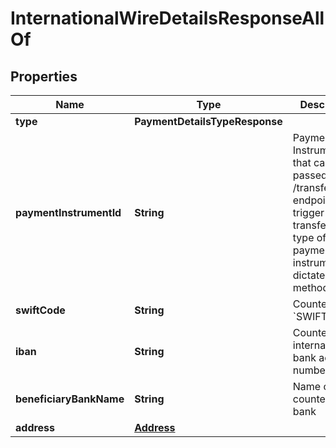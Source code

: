 

# InternationalWireDetailsResponseAllOf


## Properties

| Name | Type | Description | Notes |
|------------ | ------------- | ------------- | -------------|
|**type** | **PaymentDetailsTypeResponse** |  |  |
|**paymentInstrumentId** | **String** | Payment Instrument ID that can be passed to the /transfers endpoint to trigger a transfer. The type of the payment instrument dictates the method.  |  |
|**swiftCode** | **String** | Counterparty&#39;s &#x60;SWIFT&#x60; code |  |
|**iban** | **String** | Counterparty&#39;s international bank account number |  |
|**beneficiaryBankName** | **String** | Name of counterparty&#39;s bank |  [optional] |
|**address** | [**Address**](Address.md) |  |  |



